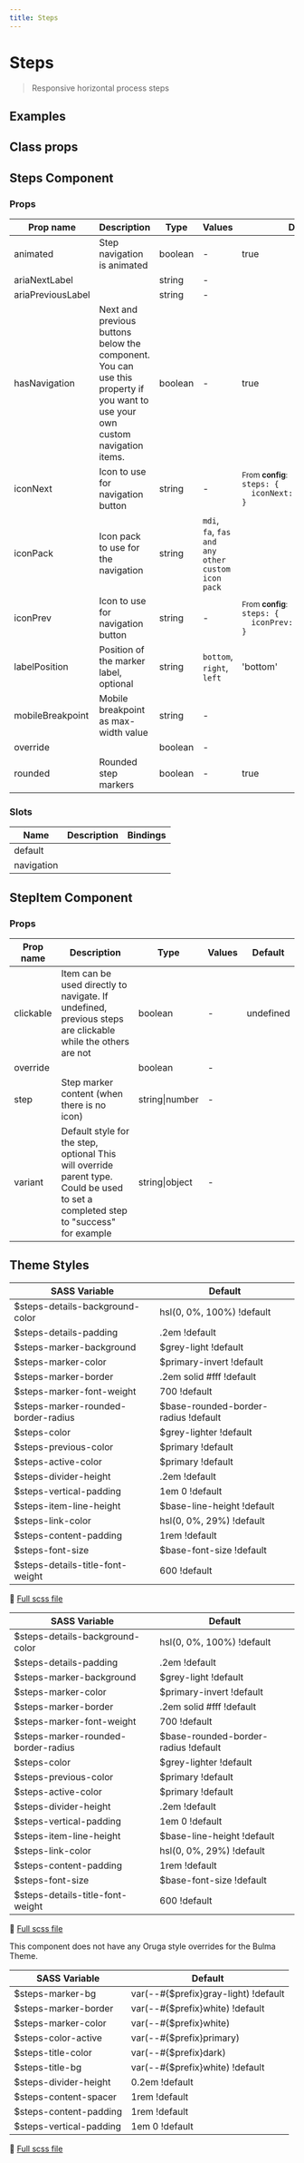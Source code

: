 ```yaml
---
title: Steps
---
```


# Steps

<div class="vp-doc">

> Responsive horizontal process steps

<Carbon />
</div>

<div class="vp-example">

## Examples

<example-steps />

</div>
<div class="vp-example">

## Class props

<inspector-steps-viewer />

</div>

<div class="vp-doc">

## Steps Component

### Props

| Prop name         | Description                                                                                                                   | Type    | Values                                            | Default                                                                                                                                                    |
| ----------------- | ----------------------------------------------------------------------------------------------------------------------------- | ------- | ------------------------------------------------- | ---------------------------------------------------------------------------------------------------------------------------------------------------------- |
| animated          | Step navigation is animated                                                                                                   | boolean | -                                                 | true                                                                                                                                                       |
| ariaNextLabel     |                                                                                                                               | string  | -                                                 |                                                                                                                                                            |
| ariaPreviousLabel |                                                                                                                               | string  | -                                                 |                                                                                                                                                            |
| hasNavigation     | Next and previous buttons below the component. You can use this property if you want to use your own custom navigation items. | boolean | -                                                 | true                                                                                                                                                       |
| iconNext          | Icon to use for navigation button                                                                                             | string  | -                                                 | <div><small>From <b>config</b>:</small></div><code style='white-space: nowrap; padding: 0;'> steps: {<br>&nbsp;&nbsp;iconNext: 'chevron-right'<br>}</code> |
| iconPack          | Icon pack to use for the navigation                                                                                           | string  | `mdi`, `fa`, `fas and any other custom icon pack` |                                                                                                                                                            |
| iconPrev          | Icon to use for navigation button                                                                                             | string  | -                                                 | <div><small>From <b>config</b>:</small></div><code style='white-space: nowrap; padding: 0;'> steps: {<br>&nbsp;&nbsp;iconPrev: 'chevron-left'<br>}</code>  |
| labelPosition     | Position of the marker label, optional                                                                                        | string  | `bottom`, `right`, `left`                         | 'bottom'                                                                                                                                                   |
| mobileBreakpoint  | Mobile breakpoint as max-width value                                                                                          | string  | -                                                 |                                                                                                                                                            |
| override          |                                                                                                                               | boolean | -                                                 |                                                                                                                                                            |
| rounded           | Rounded step markers                                                                                                          | boolean | -                                                 | true                                                                                                                                                       |

### Slots

| Name       | Description | Bindings |
| ---------- | ----------- | -------- |
| default    |             |          |
| navigation |             | <br/>    |

</div>

<div class="vp-doc">

## StepItem Component

### Props

| Prop name | Description                                                                                                                         | Type           | Values | Default   |
| --------- | ----------------------------------------------------------------------------------------------------------------------------------- | -------------- | ------ | --------- |
| clickable | Item can be used directly to navigate. If undefined, previous steps are clickable while the others are not                          | boolean        | -      | undefined |
| override  |                                                                                                                                     | boolean        | -      |           |
| step      | Step marker content (when there is no icon)                                                                                         | string\|number | -      |           |
| variant   | Default style for the step, optional This will override parent type. Could be used to set a completed step to "success" for example | string\|object | -      |           |

</div>

<div class="vp-doc">

</div>
<div class="vp-doc">

## Theme Styles

<div class="theme-orugabase">
 
| SASS Variable  | Default |
| -------------- | ------- |
| $steps-details-background-color | hsl(0, 0%, 100%) !default |
| $steps-details-padding | .2em !default |
| $steps-marker-background | $grey-light !default |
| $steps-marker-color | $primary-invert !default |
| $steps-marker-border | .2em solid #fff !default |
| $steps-marker-font-weight | 700 !default |
| $steps-marker-rounded-border-radius | $base-rounded-border-radius !default |
| $steps-color | $grey-lighter !default |
| $steps-previous-color | $primary !default |
| $steps-active-color | $primary !default |
| $steps-divider-height | .2em !default |
| $steps-vertical-padding | 1em 0 !default |
| $steps-item-line-height | $base-line-height !default |
| $steps-link-color | hsl(0, 0%, 29%) !default |
| $steps-content-padding | 1rem !default |
| $steps-font-size | $base-font-size !default |
| $steps-details-title-font-weight | 600 !default |

📄 [Full scss file](https://github.com/oruga-ui/oruga/blob/master/packages/oruga/src/scss/components/_steps.scss)

</div>

<div class="theme-orugafull">
 
| SASS Variable  | Default |
| -------------- | ------- |
| $steps-details-background-color | hsl(0, 0%, 100%) !default |
| $steps-details-padding | .2em !default |
| $steps-marker-background | $grey-light !default |
| $steps-marker-color | $primary-invert !default |
| $steps-marker-border | .2em solid #fff !default |
| $steps-marker-font-weight | 700 !default |
| $steps-marker-rounded-border-radius | $base-rounded-border-radius !default |
| $steps-color | $grey-lighter !default |
| $steps-previous-color | $primary !default |
| $steps-active-color | $primary !default |
| $steps-divider-height | .2em !default |
| $steps-vertical-padding | 1em 0 !default |
| $steps-item-line-height | $base-line-height !default |
| $steps-link-color | hsl(0, 0%, 29%) !default |
| $steps-content-padding | 1rem !default |
| $steps-font-size | $base-font-size !default |
| $steps-details-title-font-weight | 600 !default |

📄 [Full scss file](https://github.com/oruga-ui/oruga/blob/master/packages/oruga/src/scss/components/_steps.scss)

</div>

<div class="theme-bulma">

<p> This component does not have any Oruga style overrides for the Bulma Theme. </p>
      
</div>

<div class="theme-bootstrap">
 
| SASS Variable  | Default |
| -------------- | ------- |
| $steps-marker-bg | var(--#{$prefix}gray-light) !default |
| $steps-marker-border | var(--#{$prefix}white) !default |
| $steps-marker-color | var(--#{$prefix}white) |
| $steps-color-active | var(--#{$prefix}primary) |
| $steps-title-color | var(--#{$prefix}dark) |
| $steps-title-bg | var(--#{$prefix}white) !default |
| $steps-divider-height | 0.2em !default |
| $steps-content-spacer | 1rem !default |
| $steps-content-padding | 1rem !default |
| $steps-vertical-padding | 1em 0 !default |

📄 [Full scss file](https://github.com/oruga-ui/theme-bootstrap/tree/main/src/assets/scss/components/_steps.scss)

</div>

</div>
